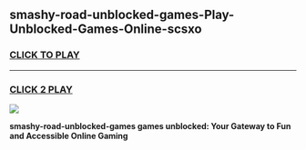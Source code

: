 
## smashy-road-unblocked-games-Play-Unblocked-Games-Online-scsxo
<h3>
<a href="https://premium76.site?title=smashy-road-unblocked-games&ref=25A">CLICK TO PLAY</a></h3>
<hr>

<h3>
<a href="https://premium76.site?title=smashy-road-unblocked-games&ref=25A">CLICK 2 PLAY</a>
  
</h3>

<a href="https://premium76.site?title=smashy-road-unblocked-games&ref=25A"><img src="https://clearcache.store/games.png"></a>


**smashy-road-unblocked-games games unblocked: Your Gateway to Fun and Accessible Online Gaming**
